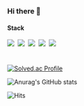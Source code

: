 ### Hi there 👋

#### Stack
<!--
<img src="https://img.shields.io/badge/{내용}-{배경 색깔}?style={스타일}&logo={로고이름}&logoColor={로고 색깔}"/>
!-->
<img src="https://img.shields.io/badge/Python3-3776AB?style=flat&logo=Python&logoColor=FFFFFF"/>&nbsp;
<img src="https://img.shields.io/badge/C-A8B9CC?style=flat&logo=C&logoColor=FFFFFF"/>&nbsp;
<img src="https://img.shields.io/badge/C++-00599C?style=flat&logo=c%2B%2B&logoColor=FFFFFF"/>&nbsp;
<img src="https://img.shields.io/badge/Arduino-00979D?style=flat&logo=Arduino&logoColor=FFFFFF"/>&nbsp;
<img src="https://img.shields.io/badge/MATLAB-0076A8?style=flat&logo=MATLAB&logoColor=FFFFFF"/>&nbsp;
#

[![Solved.ac Profile](http://mazassumnida.wtf/api/v2/generate_badge?boj=orct)](https://solved.ac/orct/)

![Anurag's GitHub stats](https://github-readme-stats.vercel.app/api?username=ORCT&&show_icons=true&theme=tokyonight)

![Hits](https://hits.seeyoufarm.com/api/count/incr/badge.svg?url=https%3A%2F%2Fgithub.com%2FORCT%2Fhit-counter&count_bg=%231175B6&title_bg=%23555555&icon=&icon_color=%23E7E7E7&title=hits&edge_flat=false)

<!--
**ORCT/ORCT** is a ✨ _special_ ✨ repository because its `README.md` (this file) appears on your GitHub profile.

Here are some ideas to get you started:

- 🔭 I’m currently working on ...
- 🌱 I’m currently learning ...
- 👯 I’m looking to collaborate on ...
- 🤔 I’m looking for help with ...
- 💬 Ask me about ...
- 📫 How to reach me: ...
- 😄 Pronouns: ...
- ⚡ Fun fact: ...
!-->
